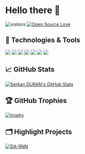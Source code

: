 # Hello there 👋

![visitors](https://visitor-badge.laobi.icu/badge?page_id=serkandurann.serkandurann)
[![Open Source Love](https://badges.frapsoft.com/os/v1/open-source.svg?v=102)](https://github.com/ellerbrock/open-source-badge/)


## 🔧 Technologies & Tools

![](https://img.shields.io/badge/OS-Linux-informational?style=flat&logo=linux&logoColor=white&color=6aa6f8)
![](https://img.shields.io/badge/Editor-VS_Code-informational?style=flat&logo=visual-studio-code&logoColor=white&color=6aa6f8)
![](https://img.shields.io/badge/Code-Golang-informational?style=flat&logo=go&logoColor=white&color=6aa6f8)
![](https://img.shields.io/badge/Shell-Bash-informational?style=flat&logo=gnu-bash&logoColor=white&color=6aa6f8)
![](https://img.shields.io/badge/Tools-PostgreSQL-informational?style=flat&logo=postgresql&logoColor=white&color=6aa6f8)
![](https://img.shields.io/badge/Tools-Docker-informational?style=flat&logo=docker&logoColor=white&color=6aa6f8)
![](https://img.shields.io/badge/Tools-Kubernetes-informational?style=flat&logo=kubernetes&logoColor=white&color=6aa6f8)

## &#x1f4c8; GitHub Stats

<a href="https://github.com/serkandurann/serkandurann">
  <img align="center" src="https://github-readme-stats.vercel.app/api/top-langs/?username=serkandurann&hide=c%2B%2B,c,matlab,assembly&title_color=6aa6f8&text_color=8a919a&icon_color=6aa6f8&bg_color=22272e" alt="Serkan DURAN's GitHub Stats" />
</a>

## 🏆 GitHub Trophies

[![trophy](https://github-profile-trophy.vercel.app/?username=serkandurann&theme=nord&column=7)](https://github.com/ryo-ma/github-profile-trophy)


## 🗂️ Highlight Projects

<a href="https://github.com/serkandurann/serkandurann">
  <img align="center" src="https://github-readme-stats.vercel.app/api/pin/?username=serkandurann&repo=godd&show_icons=true&line_height=27&title_color=6aa6f8&text_color=8a919a&icon_color=6aa6f8&bg_color=22272e" alt="DA-RNN" />
</a>

